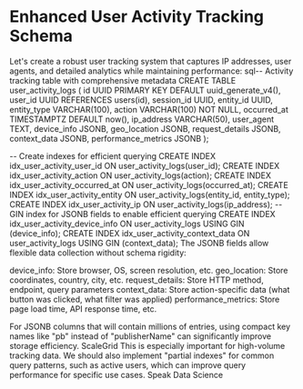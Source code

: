 # Enhanced User Activity Tracking Schema

Let's create a robust user tracking system that captures IP addresses, user agents, and detailed analytics while maintaining performance:
sql-- Activity tracking table with comprehensive metadata
CREATE TABLE user_activity_logs (
id UUID PRIMARY KEY DEFAULT uuid_generate_v4(),
user_id UUID REFERENCES users(id),
session_id UUID,
entity_id UUID,
entity_type VARCHAR(100),
action VARCHAR(100) NOT NULL,
occurred_at TIMESTAMPTZ DEFAULT now(),
ip_address VARCHAR(50),
user_agent TEXT,
device_info JSONB,
geo_location JSONB,
request_details JSONB,
context_data JSONB,
performance_metrics JSONB
);

-- Create indexes for efficient querying
CREATE INDEX idx_user_activity_user_id ON user_activity_logs(user_id);
CREATE INDEX idx_user_activity_action ON user_activity_logs(action);
CREATE INDEX idx_user_activity_occurred_at ON user_activity_logs(occurred_at);
CREATE INDEX idx_user_activity_entity ON user_activity_logs(entity_id, entity_type);
CREATE INDEX idx_user_activity_ip ON user_activity_logs(ip_address);
-- GIN index for JSONB fields to enable efficient querying
CREATE INDEX idx_user_activity_device_info ON user_activity_logs USING GIN (device_info);
CREATE INDEX idx_user_activity_context_data ON user_activity_logs USING GIN (context_data);
The JSONB fields allow flexible data collection without schema rigidity:

device_info: Store browser, OS, screen resolution, etc.
geo_location: Store coordinates, country, city, etc.
request_details: Store HTTP method, endpoint, query parameters
context_data: Store action-specific data (what button was clicked, what filter was applied)
performance_metrics: Store page load time, API response time, etc.

For JSONB columns that will contain millions of entries, using compact key names like "pb" instead of "publisherName" can significantly improve storage efficiency. ScaleGrid This is especially important for high-volume tracking data.
We should also implement "partial indexes" for common query patterns, such as active users, which can improve query performance for specific use cases. Speak Data Science
